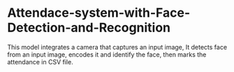 # Attendace-system-with-Face-Detection-and-Recognition
This model integrates a camera that captures an input image, It detects face from an input image, encodes it and identify the face, then marks the attendance in CSV file.
